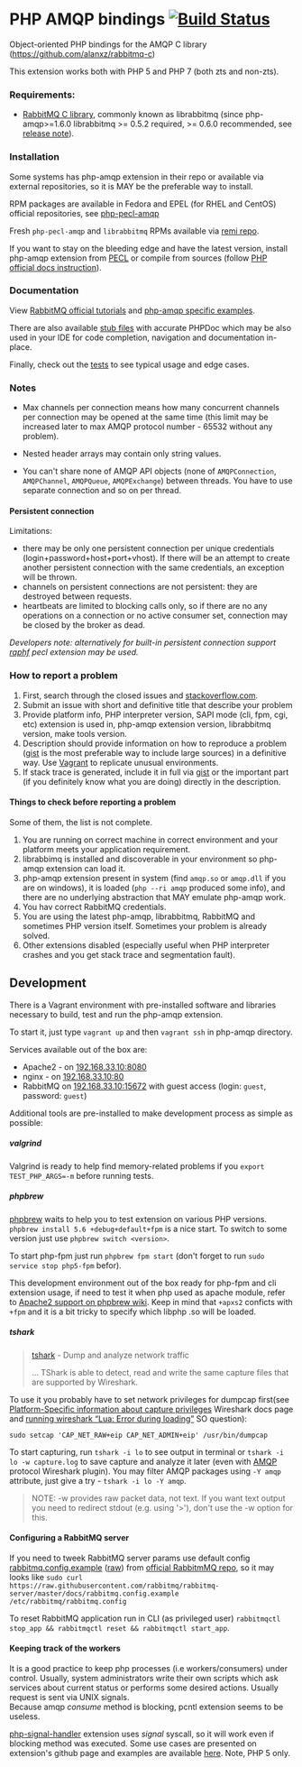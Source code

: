 # PHP AMQP bindings [![Build Status](https://travis-ci.org/pdezwart/php-amqp.svg?branch=release/1.7)](http://travis-ci.org/pdezwart/php-amqp)

Object-oriented PHP bindings for the AMQP C library (https://github.com/alanxz/rabbitmq-c)

This extension works both with PHP 5 and PHP 7 (both zts and non-zts).

### Requirements:

 - [RabbitMQ C library](https://github.com/alanxz/rabbitmq-c), commonly known as librabbitmq
   (since php-amqp>=1.6.0  librabbitmq >= 0.5.2 required, >= 0.6.0 recommended,
   see [release note](http://pecl.php.net/package/amqp/1.6.0)).

### Installation
 
 Some systems has php-amqp extension in their repo or available via external repositories, so it is MAY be the preferable
 way to install.

 RPM packages are available in Fedora and EPEL (for RHEL and CentOS) official repositories,
 see [php-pecl-amqp](https://apps.fedoraproject.org/packages/php-pecl-amqp)
 
 Fresh `php-pecl-amqp` and `librabbitmq` RPMs available via [remi repo](http://rpms.remirepo.net/).

 If you want to stay on the bleeding edge and have the latest version, install php-amqp extension from
 [PECL](http://pecl.php.net/package/amqp) or compile from sources
 (follow [PHP official docs instruction](http://us1.php.net/manual/en/install.pecl.phpize.php)).

### Documentation

View [RabbitMQ official tutorials](http://www.rabbitmq.com/getstarted.html) 
and [php-amqp specific examples](https://github.com/rabbitmq/rabbitmq-tutorials/tree/master/php-amqp).

There are also available [stub files](https://github.com/pdezwart/php-amqp/tree/master/stubs) with accurate PHPDoc which
may be also used in your IDE for code completion, navigation and documentation in-place.

Finally, check out the [tests](https://github.com/pdezwart/php-amqp/tree/master/tests) to see typical usage and edge cases.
 
### Notes

  - Max channels per connection means how many concurrent channels per connection may be opened at the same time
    (this limit may be increased later to max AMQP protocol number - 65532 without any problem).

  - Nested header arrays may contain only string values.
  
  - You can't share none of AMQP API objects (none of `AMQPConnection`, `AMQPChannel`, `AMQPQueue`, `AMQPExchange`) between threads.
    You have to use separate connection and so on per thread.

#### Persistent connection

  Limitations:

  - there may be only one persistent connection per unique credentials (login+password+host+port+vhost).
    If there will be an attempt to create another persistent connection with the same credentials, an exception will be thrown.
  - channels on persistent connections are not persistent: they are destroyed between requests.
  - heartbeats are limited to blocking calls only, so if there are no any operations on a connection or no active 
    consumer set, connection may be closed by the broker as dead.

*Developers note: alternatively for built-in persistent connection support [raphf](http://pecl.php.net/package/raphf) pecl extension may be used.*

### How to report a problem
 
 1. First, search through the closed issues and [stackoverflow.com](http://stackoverflow.com).
 3. Submit an issue with short and definitive title that describe your problem
 4. Provide platform info, PHP interpreter version, SAPI mode (cli, fpm, cgi, etc) extension is used in, php-amqp extension version, librabbitmq version, make tools version.
 5. Description should provide information on how to reproduce a problem ([gist](https://gist.github.com/) is the most preferable way to include large sources) in a definitive way. Use [Vagrant](http://www.vagrantup.com/) to replicate unusual environments.
 6. If stack trace is generated, include it in full via [gist](https://gist.github.com/) or the important part (if you definitely know what you are doing) directly in the description.
 
#### Things to check before reporting a problem

 Some of them, the list is not complete.

 1. You are running on correct machine in correct environment and your platform meets your application requirement.
 2. librabbimq is installed and discoverable in your environment so php-amqp extension can load it.
 3. php-amqp extension present in system (find `amqp.so` or `amqp.dll` if you are on windows), it is loaded (`php --ri amqp` produced some info), and there are no underlying abstraction that MAY emulate php-amqp work.
 5. You hav correct RabbitMQ credentials.
 6. You are using the latest php-amqp, librabbitmq, RabbitMQ and sometimes PHP version itself. Sometimes your problem is already solved.
 7. Other extensions disabled (especially useful when PHP interpreter crashes and you get stack trace and segmentation fault).


## Development

 There is a Vagrant environment with pre-installed software and libraries necessary to build, test and run the php-amqp extension.

 To start it, just type `vagrant up` and then `vagrant ssh` in php-amqp directory.

 Services available out of the box are:

 - Apache2 - on [192.168.33.10:8080](http://192.168.33.10:8080)
 - nginx - on [192.168.33.10:80](http://192.168.33.10:80)
 - RabbitMQ on [192.168.33.10:15672](http://192.168.33.10:15672/#/login/guest/guest) with guest access (login: `guest`, password: `guest`)

Additional tools are pre-installed to make development process as simple as possible:

##### valgrind

Valgrind is ready to help find memory-related problems if you `export TEST_PHP_ARGS=-m` before running tests.

##### phpbrew

[phpbrew](https://github.com/phpbrew/phpbrew) waits to help you to test extension on various PHP versions.
`phpbrew install 5.6 +debug+default+fpm` is a nice start. To switch to some version just use `phpbrew switch <version>`.

To start php-fpm just run `phpbrew fpm start` (don't forget to run `sudo service stop php5-fpm` befor).

This development environment out of the box ready for php-fpm and cli extension usage, if need to test it when php
used as apache module, refer to [Apache2 support on phpbrew wiki](https://github.com/phpbrew/phpbrew/wiki/Cookbook#apache2-support).
Keep in mind that `+apxs2` conficts with `+fpm` and it is a bit tricky to specify which libphp .so will be loaded.

##### tshark

> [tshark](https://www.wireshark.org/docs/man-pages/tshark.html) - Dump and analyze network traffic
>
> ... TShark is able to detect, read and write the same capture files that are supported by Wireshark.
   
To use it you probably have to set network privileges for dumpcap first(see
[Platform-Specific information about capture privileges](https://wiki.wireshark.org/CaptureSetup/CapturePrivileges) Wireshark docs page
and [running wireshark “Lua: Error during loading”](http://askubuntu.com/questions/454734/running-wireshark-lua-error-during-loading) SO question):
   
   `sudo setcap 'CAP_NET_RAW+eip CAP_NET_ADMIN+eip' /usr/bin/dumpcap` 

To start capturing, run `tshark -i lo` to see output in terminal or `tshark -i lo -w capture.log` to save capture and
analyze it later (even with [AMQP](https://wiki.wireshark.org/AMQP) protocol Wireshark plugin). You may filter AMQP packages
using `-Y amqp` attribute, just give a try - `tshark -i lo -Y amqp`.
   
> NOTE: -w provides raw packet data, not text. If you want text output you need to redirect stdout (e.g. using '>'), don't use the -w option for this.


#### Configuring a RabbitMQ server

If you need to tweek RabbitMQ server params use default config
[rabbitmq.config.example](https://github.com/rabbitmq/rabbitmq-server/blob/master/docs/rabbitmq.config.example)
([raw](https://raw.githubusercontent.com/rabbitmq/rabbitmq-server/master/docs/rabbitmq.config.example))
from [official RabbitmMQ repo](https://github.com/rabbitmq/rabbitmq-server), so it may looks like 
`sudo curl https://raw.githubusercontent.com/rabbitmq/rabbitmq-server/master/docs/rabbitmq.config.example /etc/rabbitmq/rabbitmq.config`
 
To reset RabbitMQ application run in CLI (as privileged user) `rabbitmqctl stop_app && rabbitmqctl reset && rabbitmqctl start_app`.

#### Keeping track of the workers
 It is a good practice to keep php processes (i.e workers/consumers) under control. Usually, system administrators write their own scripts which ask services about current status or performs some desired actions. Usually request is sent via UNIX signals.<br />
 Because amqp <i>consume</i> method is blocking, pcntl extension seems to be useless.
 
 [php-signal-handler](https://github.com/RST-com-pl/php-signal-handler) extension uses <i>signal</i> syscall,
 so it will work even if blocking method was executed.
 Some use cases are presented on extension's github page and examples are available [here](https://github.com/pdezwart/php-amqp/pull/89).
 Note, PHP 5 only.
